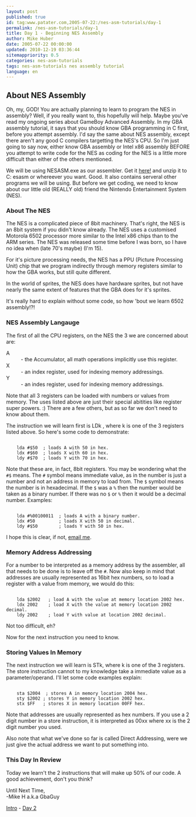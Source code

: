 ```yaml
---
layout: post
published: true
id: tag:www.patater.com,2005-07-22:/nes-asm-tutorials/day-1
permalink: /nes-asm-tutorials/day-1
title: Day 1 - Beginning NES Assembly
author: Mike Huber
date: 2005-07-22 00:00:00
updated: 2010-12-19 03:36:44
sitemappriority: 0.5
categories: nes-asm-tutorials
tags: nes-asm-tutorials nes assembly tutorial
language: en
---
```

<h2>About NES Assembly</h2>
<p>Oh, my, GOD! You are actually planning to learn to program the NES in
assembly?  Well, if you really want to, this hopefully will help. Maybe you've
read my ongoing series about GameBoy Advanced Assembly. In my GBA assembly
tutorial, it says that you should know GBA programming in C first, before you
attempt assembly. I'd say the same about NES assembly, except there aren't any
good C compilers targetting the NES's CPU. So I'm just going to say now, either
know GBA assembly or Intel x86 assembly BEFORE you attempt to write code for
the NES as coding for the NES is a little more difficult than either of the
others mentioned.</p>

<p>We will be using NESASM.exe as our assembler. Get it <a
href="http://static.patater.com/gbaguy/nesasm.zip">here!</a> and unzip it to C:
esasm or whereever you want.
Good. It also contains serveral other programs we will be using. But before we
get coding, we need to know about our little old (REALLY old) friend the
Nintendo Entertainment System (NES).</p>

<h3>About The NES</h3>

<p>The NES is a complicated piece of 8bit machinery. That's right, the NES is
an 8bit system if you didn't know already. The NES uses a customised Motorola
6502 processor more similar to the Intel x86 chips than to the ARM series. The
NES was released some time before I was born, so I have no idea when (late 70's
maybe) (I'm 15).</p>

<p>For it's picture processing needs, the NES has a PPU (Picture Processing
Unit) chip that we program indirectly through memory registers similar to how
the GBA works, but still quite different.</p>

<p>In the world of sprites, the NES does have hardware sprites, but not have
nearly the same extent of features that the GBA does for it's sprites.</p>

<p>It's really hard to explain without some code, so how 'bout we learn 6502
assembly!?!</p>

<h3>NES Assembly Langauge</h3>

<p>The first of all the CPU registers, on the NES the 3 we are concerned about
are:</p>
<dl>
    <dt>A</dt><dd>- the Accumulator, all math operations implicitly use this register.</dd>
    <dt>X</dt><dd>- an index register, used for indexing memory addressings.</dd>
    <dt>Y</dt><dd>- an indes register, used for indexing memory addressings.</dd>
</dl>


<p>Note that all 3 registers can be loaded with numbers or values from memory.
The uses listed above are just their special abitities like register super
powers. :) There are a few others, but as so far we don't need to know about
them.</p>

<p>The instruction we will learn first is LDk , where k is one of the 3 registers listed
above. So here's some code to demonstrate:</p>
<code class="block">
    lda #$50  ; loads A with 50 in hex.
    ldx #$60  ; loads X with 60 in hex.
    ldy #$70  ; loads Y with 70 in hex.
</code>


<p>Note that these are, in fact, 8bit registers. You may be wondering what the
<code>#$</code> means. The <code>#</code> symbol means immediate value, as in
the number is just a number and not an address in memory to load from. The
<code>$</code> symbol means the number is in hexadecimal. If the <code>$</code>
was a <code>%</code> then the number would be taken as a binary number. If
there was no <code>$</code> or <code>%</code> then it would be a decimal
number.  Examples:</p>
<code class="block">
    lda #%00100011  ; loads A with a binary number.
    ldx #50         ; loads X with 50 in decimal.
    ldy #$50        ; loads Y with 50 in hex.
</code>


<p>I hope this is clear, if not, <a
href="mailto:vbnetprogramer@hotmail.com">email me</a>.</p>

<h3>Memory Address Addressing</h3>

<p>For a number to be interpreted as a memory address by the assembler, all
that needs to be done is to leave off the <code>#</code>. Now also keep in mind
that addresses are usually represented as 16bit hex numbers, so to load a
register with a value from memory, we would do this:</p>
<code class="block">
    lda $2002   ; load A with the value at memory location 2002 hex.
    ldx 2002    ; load X with the value at memory location 2002 decimal.
    ldy 2002    ; load Y with value at location 2002 decimal.
</code>


<p>Not too difficult, eh?</p>
<p>Now for the next instruction you need to know.</p>

<h3>Storing Values In Memory</h3>

<p>The next instruction we will learn is STk, where k is one of the 3 registers.
The store instruction cannot to my knowledge take a immediate value as a
parameter/operand.  I'll let some code examples explain:</p>
<code class="block">
    sta $2004  ; stores A in memory location 2004 hex.
    sty $2002 ; stores Y in memory location 2002 hex.
    stx $FF   ; stores X in memory location 00FF hex.
</code>


<p>Note that addresses are usually represented as hex numbers. If you use a 2
digit number in a store instruction, it is interpreted as 00xx where xx is the
2 digit number you used.</p>

<p>Also note that what we've done so far is called Direct Addressing, were we
just give the actual address we want to put something into.</p>

<h3>This Day In Review</h3>

<p>Today we learn't the 2 instructions that will make up 50% of our code. A good
achievement, don't you think?</p>

<p>
    Until Next Time,<br/>
        -Mike H a.k.a GbaGuy
</p>

<div class="series-navigation">
<a href="/nes-asm-tutorials">Intro</a> - <a href="/nes-asm-tutorials/day-2">Day 2</a>
</div>
